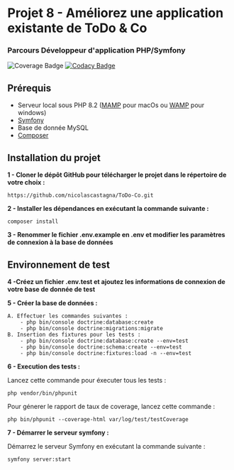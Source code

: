 # Projet 8 - Améliorez une application existante de ToDo & Co

### Parcours Développeur d'application PHP/Symfony
![Coverage Badge](https://img.shields.io/badge/Coverage-89.32%25-brightgreen)
[![Codacy Badge](https://app.codacy.com/project/badge/Grade/67f96301775a4c4886990e2817dec8cc)](https://app.codacy.com/gh/nicolascastagna/ToDo-Co/dashboard?utm_source=gh&utm_medium=referral&utm_content=&utm_campaign=Badge_grade)


## Prérequis

- Serveur local sous PHP 8.2 ([MAMP](https://www.wampserver.com/) pour macOs ou [WAMP](https://www.mamp.info/en/mamp/mac/) pour windows)
- [Symfony](https://symfony.com/download)
- Base de donnée MySQL
- [Composer](https://getcomposer.org/)
  
## Installation du projet

**1 - Cloner le dépôt GitHub pour télécharger le projet dans le répertoire de votre choix :**
```
https://github.com/nicolascastagna/ToDo-Co.git
```

**2 - Installer les dépendances en exécutant la commande suivante :**
```
composer install
```

**3 - Renommer le fichier **.env.example** en **.env** et modifier les paramètres de connexion à la base de données**

## Environnement de test

**4 -Créez un fichier .env.test et ajoutez les informations de connexion de votre base de donnée de test**

**5 - Créer la base de données :**   
    
    A. Effectuer les commandes suivantes :
        - php bin/console doctrine:database:create
        - php bin/console doctrine:migrations:migrate
    B. Insertion des fixtures pour les tests :
        - php bin/console doctrine:database:create --env=test
        - php bin/console doctrine:schema:create --env=test 
        - php bin/console doctrine:fixtures:load -n --env=test

**6 - Execution des tests :**  

Lancez cette commande pour éxecuter tous les tests :
```
php vendor/bin/phpunit
```
Pour génerer le rapport de taux de coverage, lancez cette commande :
```
php bin/phpunit --coverage-html var/log/test/testCoverage
```

**7 - Démarrer le serveur symfony :**   

Démarrez le serveur Symfony en exécutant la commande suivante :
```
symfony server:start
```
